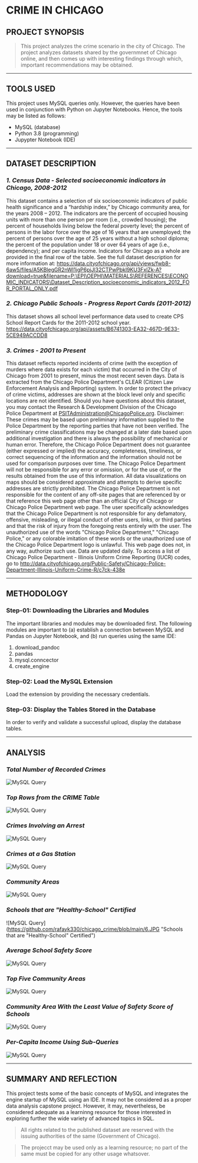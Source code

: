 # **CRIME IN CHICAGO**
## **PROJECT SYNOPSIS**
> This project analyzes the crime scenario in the city of Chicago. The project analyzes datasets shared by the governmnet of Chicago online, and then comes up with interesting findings through which, important recommendations may be obtained.
___
## **TOOLS USED**
This project uses MySQL queries only. However, the queries have been used in conjunction with Python on Jupyter Notebooks. Hence, the tools may be listed as follows:
- MySQL (database)
- Python 3.8 (programming)
- Jupypter Notebook (IDE)
___

## **DATASET DESCRIPTION**
### ***1. Census Data - Selected socioeconomic indicators in Chicago, 2008-2012***
This dataset contains a selection of six socioeconomic indicators of public health significance and a “hardship index,” by Chicago community area, for the years 2008 – 2012. The indicators are the percent of occupied housing units with more than one person per room (i.e., crowded housing); the percent of households living below the federal poverty level; the percent of persons in the labor force over the age of 16 years that are unemployed; the percent of persons over the age of 25 years without a high school diploma; the percent of the population under 18 or over 64 years of age (i.e., dependency); and per capita income. Indicators for Chicago as a whole are provided in the final row of the table. See the full dataset description for more information at: https://data.cityofchicago.org/api/views/fwb8-6aw5/files/A5KBlegGR2nWI1jgP6pjJl32CTPwPbkl9KU3FxlZk-A?download=true&filename=P:\EPI\OEPHI\MATERIALS\REFERENCES\ECONOMIC_INDICATORS\Dataset_Description_socioeconomic_indicators_2012_FOR_PORTAL_ONLY.pdf
### ***2. Chicago Public Schools - Progress Report Cards (2011-2012)***
This dataset shows all school level performance data used to create CPS School Report Cards for the 2011-2012 school year. 
https://data.cityofchicago.org/api/assets/B6741303-EA32-467D-9E33-5CE949ACCDD8
### ***3. Crimes - 2001 to Present***
This dataset reflects reported incidents of crime (with the exception of murders where data exists for each victim) that occurred in the City of Chicago from 2001 to present, minus the most recent seven days. Data is extracted from the Chicago Police Department's CLEAR (Citizen Law Enforcement Analysis and Reporting) system. In order to protect the privacy of crime victims, addresses are shown at the block level only and specific locations are not identified. Should you have questions about this dataset, you may contact the Research & Development Division of the Chicago Police Department at PSITAdministration@ChicagoPolice.org. Disclaimer: These crimes may be based upon preliminary information supplied to the Police Department by the reporting parties that have not been verified. The preliminary crime classifications may be changed at a later date based upon additional investigation and there is always the possibility of mechanical or human error. Therefore, the Chicago Police Department does not guarantee (either expressed or implied) the accuracy, completeness, timeliness, or correct sequencing of the information and the information should not be used for comparison purposes over time. The Chicago Police Department will not be responsible for any error or omission, or for the use of, or the results obtained from the use of this information. All data visualizations on maps should be considered approximate and attempts to derive specific addresses are strictly prohibited. The Chicago Police Department is not responsible for the content of any off-site pages that are referenced by or that reference this web page other than an official City of Chicago or Chicago Police Department web page. The user specifically acknowledges that the Chicago Police Department is not responsible for any defamatory, offensive, misleading, or illegal conduct of other users, links, or third parties and that the risk of injury from the foregoing rests entirely with the user. The unauthorized use of the words "Chicago Police Department," "Chicago Police," or any colorable imitation of these words or the unauthorized use of the Chicago Police Department logo is unlawful. This web page does not, in any way, authorize such use. Data are updated daily. To access a list of Chicago Police Department - Illinois Uniform Crime Reporting (IUCR) codes, go to http://data.cityofchicago.org/Public-Safety/Chicago-Police-Department-Illinois-Uniform-Crime-R/c7ck-438e
___
## **METHODOLOGY**
### **Step-01: Downloading the Libraries and Modules**
The important libraries and modules may be downloaded first. The following modules are important to (a) establish a connection between MySQL and Pandas on Jupyter Notebook, and (b) run queries using the same IDE:
1. download_pandoc
2. pandas
3. mysql.conncector
4. create_engine
### **Step-02: Load the MySQL Extension**
Load the extension by providing the necessary credentials.
### **Step-03: Display the Tables Stored in the Database**
In order to verify and validate a successful upload, display the database tables.
___
## **ANALYSIS**
### ***Total Number of Recorded Crimes***
![MySQL Query](https://github.com/rafayk330/chicago_crime/blob/main/1.JPG "Total Number of Recorded Crimes in Chicago")
### ***Top Rows from the CRIME Table***
![MySQL Query](https://github.com/rafayk330/chicago_crime/blob/main/1.JPG "First 10 Rows from CRIME")
### ***Crimes Involving an Arrest***
![MySQL Query](https://github.com/rafayk330/chicago_crime/blob/main/3.JPG "CRIMES = ARREST")
### ***Crimes at a Gas Station***
![MySQL Query](https://github.com/rafayk330/chicago_crime/blob/main/4.JPG "Crimes at a Gas Station")
### ***Community Areas***
![MySQL Query](https://github.com/rafayk330/chicago_crime/blob/main/5.JPG "Community Areas")
### ***Schools that are "Healthy-School" Certified***
![MySQL Query](https://github.com/rafayk330/chicago_crime/blob/main/6.JPG "Schools that are "Healthy-School" Certified")
### ***Average School Safety Score***
![MySQL Query](https://github.com/rafayk330/chicago_crime/blob/main/7.JPG "Average School Safety Score")
### ***Top Five Community Areas***
![MySQL Query](https://github.com/rafayk330/chicago_crime/blob/main/8.JPG "Top Five Community Areas")
### ***Community Area With the Least Value of Safety Score of Schools***
![MySQL Query](https://github.com/rafayk330/chicago_crime/blob/main/9.JPG "Community Area With the Least Value of Safety Score of Schools")
### ***Per-Capita Income Using Sub-Queries***
![MySQL Query](https://github.com/rafayk330/chicago_crime/blob/main/10.JPG "Per-Capita Income Using Sub-Queries")
___
## **SUMMARY AND REFLECTION**
This project tests some of the basic concepts of MySQL and integrates the engine startup of MySQL using an IDE. It may not be considered as a proper data analysis capstone project. However, it may, nevertheless, be considered adequate as a learninng resource for those interested in exploring further the wide variety of advanced topics in SQL.
> All rights related to the published dataset are reserved with the issuing authorities of the same (Government of Chicago).

> The projecct may be used only as a learning resource; no part of the same must be copied for any other usage whatsover.
